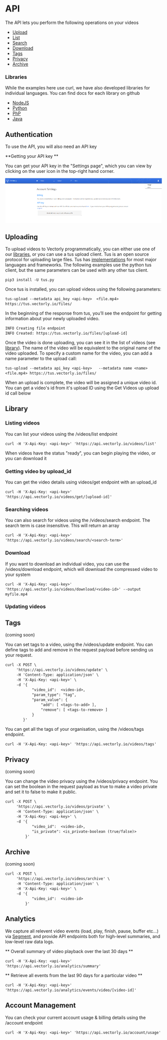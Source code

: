 # API 

The API lets you perform the following operations on your videos

* [Upload](#uploading)
* [List](#listing-videos)
* [Search](#searching-videos)
* [Download](#listing-videos)
* [Tags](#updating-videos)
* [Privacy](#updating-videos)
* [Archive](#updating-videos)


### Libraries
While the examples here use curl, we have also developed libraries for individual languages. You can find docs for each library on github

* [NodeJS](https://github.com/Vectorly/node-client)
* [Python](https://github.com/Vectorly/python-client)
* [PhP](https://github.com/Vectorly/PhP-Client)
* [Java](https://github.com/Vectorly/vectorly-java-client)

## Authentication

To use the API, you will also need an API key

**Getting your API key **

You can get your API key in the "Settings page", which you can view by clicking on the user icon in the top-right hand corner. 

![APIkey](img/apikey.png)

## Uploading

To upload videos to Vectorly programmatically, you can either use one of our [libraries](#libraries), or you can use a tus upload client. Tus is an open source protocol for uploading large files. Tus has [implementations](https://tus.io/implementations.html) for most major languages and frameworks. The following examples use the python tus client, but the same parameters can be used with any other tus client.

    pip3 install -U tus.py

Once tus is installed, you can upload videos using the following parameters:

    tus-upload --metadata api_key <api-key>  <file.mp4> https://tus.vectorly.io/files/

In the beginning of the response from tus, you’ll see the endpoint for getting information about your newly uploaded video.

    INFO Creating file endpoint
    INFO Created: https://tus.vectorly.io/files/[upload-id]

Once the video is done uploading, you can see it in the list of videos (see [library](#library)). The name of the video will be equivalent to the original name of the video uploaded. To specify a custom name for the video, you can add a name parameter to the upload call:

    tus-upload --metadata api_key <api-key>   --metadata name <name>  <file.mp4> https://tus.vectorly.io/files/

When an upload is complete, the video will be assigned a unique video id. You can get a video's id from it's upload ID using the Get Videos up upload id call below

## Library

### Listing videos

You can list your videos using the /videos/list endpoint

    curl -H 'X-Api-Key: <api-key>' 'https://api.vectorly.io/videos/list'

When videos have the status "ready", you can begin playing the video, or you can download it


### Getting video by upload\_id

You can get the video details using videos/get endpoint with an upload\_id

    curl -H 'X-Api-Key: <api-key>' 'https://api.vectorly.io/videos/get/[upload-id]'



### Searching videos

You can also search for videos using the /videos/search endpoint. The search term is case insensitive. This will return an array

    curl -H 'X-Api-Key: <api-key>' 'https://api.vectorly.io/videos/search/<search-term>'

### Download

If you want to download an individual video, you can use the /videos/download endpoint, which will download the compressed video to your system

    curl -H 'X-Api-Key: <api-key>' 'https://api.vectorly.io/videos/download/<video-id>' --output myfile.mp4

### Updating videos

## Tags
(coming soon)

You can set tags to a video, using the /videos/update endpoint. You can define tags to add and remove in the request payload before sending us your request.

    curl -X POST \
         'https://api.vectorly.io/videos/update' \
         -H 'Content-Type: application/json' \
         -H 'X-Api-Key: <api-key>' \
         -d '{
                "video_id":  <video-id>,
                "param_type": "tag",
                "param_value": {
                    "add": [ <tags-to-add> ],
                    "remove": [ <tags-to-remove> ]
                }
            }'

You can get all the tags of your organisation, using the /videos/tags endpoint.

    curl -H 'X-Api-Key: <api-key>' 'https://api.vectorly.io/videos/tags'

## Privacy
(coming soon)

You can change the video privacy using the /videos/privacy endpoint. You can set the boolean in the request payload as true to make a video private and set it to false to make it public.

    curl -X POST \
         'https://api.vectorly.io/videos/private' \
         -H 'Content-Type: application/json' \
         -H 'X-Api-Key: <api-key>' \  
         -d '{
                "video_id":  <video-id>,
                "is_private": <is_private-boolean (true/false)>
             }'

## Archive
(coming soon)

    curl -X POST \
         'https://api.vectorly.io/videos/archive' \
         -H 'Content-Type: application/json' \
         -H 'X-Api-Key: <api-key>' \
         -d '{
                "video_id":  <video-id>
             }'

## Analytics

We capture all relevent video events (load, play, finish, pause, buffer etc...) via [Segment](https://segment.com), and provide API endpoints both for high-level summaries, and low-level raw data logs.

** Overall summary of video playback over the last 30 days **

    curl -H 'X-Api-Key: <api-key>' 'https://api.vectorly.io/analytics/summary'

** Retrieve all events from the last 90 days for a particular video **

    curl -H 'X-Api-Key: <api-key>' 'https://api.vectorly.io/analytics/events/video/[video-id]'


## Account Management

You can check your current account usage & billing details using the /account endpoint

    curl -H 'X-Api-Key: <api-key>' 'https://api.vectorly.io/account/usage'
